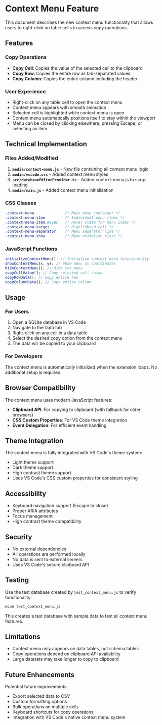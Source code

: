 # Context Menu Feature

This document describes the new context menu functionality that allows users to right-click on table cells to access copy operations.

## Features

### Copy Operations

- **Copy Cell**: Copies the value of the selected cell to the clipboard
- **Copy Row**: Copies the entire row as tab-separated values
- **Copy Column**: Copies the entire column including the header

### User Experience

- Right-click on any table cell to open the context menu
- Context menu appears with smooth animation
- Selected cell is highlighted while context menu is open
- Context menu automatically positions itself to stay within the viewport
- Menu can be closed by clicking elsewhere, pressing Escape, or selecting an item

## Technical Implementation

### Files Added/Modified

1. **`media/context-menu.js`** - New file containing all context menu logic
2. **`media/vscode.css`** - Added context menu styles
3. **`src/databaseEditorProvider.ts`** - Added context-menu.js to script loading
4. **`media/main.js`** - Added context menu initialization

### CSS Classes

```css
.context-menu              /* Main menu container */
.context-menu-item         /* Individual menu items */
.context-menu-item:hover   /* Hover state for menu items */
.context-menu-target       /* Highlighted cell */
.context-menu-separator    /* Menu separator line */
.context-menu.show         /* Menu animation class */
```

### JavaScript Functions

```javascript
initializeContextMenu(); // Initialize context menu functionality
showContextMenu(x, y); // Show menu at coordinates
hideContextMenu(); // Hide the menu
copyCellValue(); // Copy selected cell value
copyRowData(); // Copy entire row
copyColumnData(); // Copy entire column
```

## Usage

### For Users

1. Open a SQLite database in VS Code
2. Navigate to the Data tab
3. Right-click on any cell in a data table
4. Select the desired copy option from the context menu
5. The data will be copied to your clipboard

### For Developers

The context menu is automatically initialized when the extension loads. No additional setup is required.

## Browser Compatibility

The context menu uses modern JavaScript features:

- **Clipboard API**: For copying to clipboard (with fallback for older browsers)
- **CSS Custom Properties**: For VS Code theme integration
- **Event Delegation**: For efficient event handling

## Theme Integration

The context menu is fully integrated with VS Code's theme system:

- Light theme support
- Dark theme support
- High contrast theme support
- Uses VS Code's CSS custom properties for consistent styling

## Accessibility

- Keyboard navigation support (Escape to close)
- Proper ARIA attributes
- Focus management
- High contrast theme compatibility

## Security

- No external dependencies
- All operations are performed locally
- No data is sent to external servers
- Uses VS Code's secure clipboard API

## Testing

Use the test database created by `test_context_menu.js` to verify functionality:

```bash
node test_context_menu.js
```

This creates a test database with sample data to test all context menu features.

## Limitations

- Context menu only appears on data tables, not schema tables
- Copy operations depend on clipboard API availability
- Large datasets may take longer to copy to clipboard

## Future Enhancements

Potential future improvements:

- Export selected data to CSV
- Custom formatting options
- Bulk operations on multiple cells
- Keyboard shortcuts for copy operations
- Integration with VS Code's native context menu system
